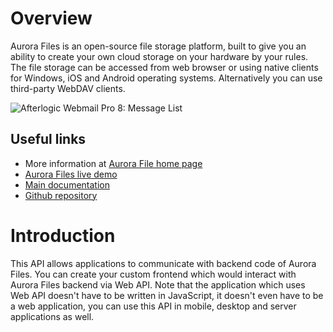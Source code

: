 # Overview
Aurora Files is an open-source file storage platform, built to give you an ability to create your own cloud storage on your hardware by your rules. The file storage can be accessed from web browser or using native clients for Windows, iOS and Android operating systems. Alternatively you can use third-party WebDAV clients.

![Afterlogic Webmail Pro 8: Message List](https://afterlogic.org/images/products/aurora-files/aurora-files-folder-list.png)

## Useful links
- More information at [Aurora File home page](https://afterlogic.org/aurora-files)
- [Aurora Files live demo](https://aurora-files.afterlogic.com/)
- [Main documentation](https://afterlogic.com/docs/aurora-files/)
- [Github repository](https://github.com/afterlogic/aurora-files)

# Introduction
This API allows applications to communicate with backend code of Aurora Files. You can create your custom frontend which would interact with Aurora Files backend via Web API. Note that the application which uses Web API doesn't have to be written in JavaScript, it doesn't even have to be a web application, you can use this API in mobile, desktop and server applications as well.
